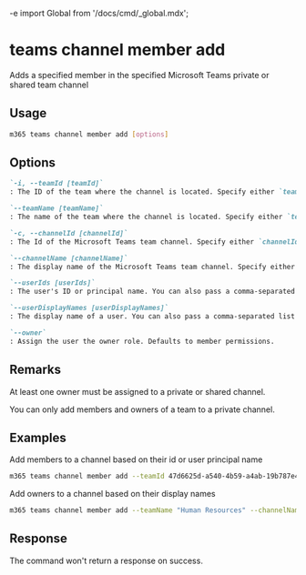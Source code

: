 -e <!-- DISCLAIMER: All secrets, passwords, and sensitive values in this document are examples only and not real credentials. -->
import Global from '/docs/cmd/_global.mdx';

# teams channel member add

Adds a specified member in the specified Microsoft Teams private or shared team channel

## Usage

```sh
m365 teams channel member add [options]
```

## Options

```md definition-list
`-i, --teamId [teamId]`
: The ID of the team where the channel is located. Specify either `teamId` or `teamName`, but not both.

`--teamName [teamName]`
: The name of the team where the channel is located. Specify either `teamId` or `teamName`, but not both.

`-c, --channelId [channelId]`
: The Id of the Microsoft Teams team channel. Specify either `channelId` or `channelName`, but not both.

`--channelName [channelName]`
: The display name of the Microsoft Teams team channel. Specify either `channelId` or `channelName`, but not both.

`--userIds [userIds]`
: The user's ID or principal name. You can also pass a comma-separated list of userIds.

`--userDisplayNames [userDisplayNames]`
: The display name of a user. You can also pass a comma-separated list of display names.

`--owner`
: Assign the user the owner role. Defaults to member permissions.
```

<Global />

## Remarks

At least one owner must be assigned to a private or shared channel.

You can only add members and owners of a team to a private channel.

## Examples

Add members to a channel based on their id or user principal name

```sh
m365 teams channel member add --teamId 47d6625d-a540-4b59-a4ab-19b787e40593 --channelId 19:586a8b9e36c4479bbbd378e439a96df2@thread.skype --userIds "85a50aa1-e5b8-48ac-b8ce-8e338033c366,john.doe@contoso.com"
```

Add owners to a channel based on their display names

```sh
m365 teams channel member add --teamName "Human Resources" --channelName "Private Channel" --userDisplayNames "Anne Matthews,John Doe" --owner
```

## Response

The command won't return a response on success.
